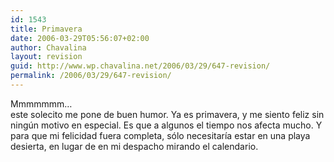 ```yaml
---
id: 1543
title: Primavera
date: 2006-03-29T05:56:07+02:00
author: Chavalina
layout: revision
guid: http://www.wp.chavalina.net/2006/03/29/647-revision/
permalink: /2006/03/29/647-revision/
---
```

Mmmmmmm…  
este solecito me pone de buen humor. Ya es primavera, y me siento feliz sin ning&uacute;n motivo en especial. Es que a algunos el tiempo nos afecta mucho. Y para que mi felicidad fuera completa, sólo necesitaría estar en una playa desierta, en lugar de en mi despacho mirando el calendario.